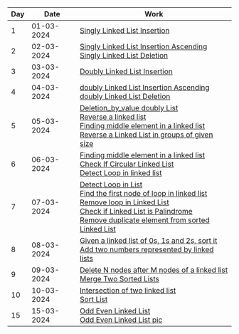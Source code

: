 <!DOCTYPE html>
<html lang="en">
<head>
<meta charset="UTF-8">
<meta name="viewport" content="width=device-width, initial-scale=1.0">
</head>
<body>

<table>
  <thead>
    <tr>
      <th>Day</th>
      <th>Date</th>
      <th>Work</th>
    </tr>
  </thead>
  <tbody>
    <tr>
      <td>1</td>
      <td>01-03-2024</td>
      <td><a href="1-03-24/1_linklistbasicInsertion.cpp">Singly Linked List Insertion</a></td>
    </tr>
    <tr>
      <td>2</td>
      <td>02-03-2024</td>
      <td><a href="2-03-24/1_insertAscendingsinglylinklist.cpp">Singly Linked List Insertion Ascending</a><br>
      <a href="2-03-24/2_singlyListDeletion.cpp">Singly Linked List Deletion</a></td>
    </tr>
    <tr>
      <td>3</td>
      <td>03-03-2024</td>
      <td><a href="3-03-24/1_doublylist_Insertion.cpp">Doubly Linked List Insertion</a></td>
    </tr>
    <tr>
      <td>4</td>
      <td>04-03-2024</td>
      <td><a href="4-03-24/1_doubly_insertionAscending.cpp">doubly Linked List Insertion Ascending</a><br>
      <a href="4-03-24/2_doublyDeletion.cpp">doubly Linked List Deletion</a></td>
    </tr>
    <tr>
      <td>5</td>
      <td>05-03-2024</td>
      <td><a href="5-03-24/1_deletionByValue.cpp">Deletion_by_value doubly List</a><br>
      <a href="5-03-24/2_Reverse_linkedlist.txt">Reverse a linked list</a><br>
      <a href="5-03-24/2_Reverse_linkedlist.txt">Finding middle element in a linked list</a><br>
      <a href="5-03-24/4_Reverse_List_in_groups_of_given_size.txt">Reverse a Linked List in groups of given size</a></td>
    </tr>
    <tr>
      <td>6</td>
      <td>06-03-2024</td>
      <td><a href="6-03-24/1_middle_of_List.txt">Finding middle element in a linked list</a><br>
      <a href="6-03-24/2_Check_If_Circular_List.txt">Check If Circular Linked List</a><br>
      <a href="6-03-24/3_Detect_loop_inList.txt">Detect Loop in linked list</a><br>
      </td>
    </tr>
    <tr>
      <td>7</td>
      <td>07-03-2024</td>
      <td><a href="7-03-24/1_Detect_Loop_in_List.txt">Detect Loop in List</a><br>
      <a href="7-03-24/2_Find_the_first_node_of_loop_in%20_inked_list.txt">Find the first node of loop in linked list</a><br>
      <a href="7-03-24/3_Remove_loop_in_Linked_List.txt">Remove loop in Linked List</a><br>
        <a href="7-03-24/4_Check_if_Linked_List_is_Palindrome.txt">Check if Linked List is Palindrome</a><br>
        <a href="7-03-24/5_Remove_duplicate_element_from_sorted_Linked_List.txt">Remove duplicate element from sorted Linked List</a><br>
      </td>
    </tr>
    <tr>
      <td>8</td>
      <td>08-03-2024</td>
      <td><a href="8-03-24/1_Given_a_linked_list_of_0s%2C_1s_and_2s%2C_sort_it.txt">Given a linked list of 0s, 1s and 2s, sort it</a><br>
      <a href="8-03-24/2_Add_two_numbers_represented_by_linked_lists.txt">Add two numbers represented by linked lists</a><br>
      </td>
    </tr>
    <tr>
      <td>9</td>
      <td>09-03-2024</td>
      <td><a href="9-03-24/1_Delete_N_nodes_after_M_nodes_of_a_linked_list.txt">Delete N nodes after M nodes of a linked list</a><br>
      <a href="9-03-24/2_Merge_Two_Sorted_Lists.txt">Merge Two Sorted Lists</a><br>
      </td>
    </tr>
    <tr>
      <td>10</td>
      <td>10-03-2024</td>
      <td><a href="10-03-24/1_Intersection_of_Two_Linked_Lists.txt">Intersection of two linked list</a><br>
      <a href="10-03-24/2_mergeSortLinkedList.txt">Sort List</a><br>
      </td>
    </tr>
    <tr>
      <td>15</td>
      <td>15-03-2024</td>
      <td><a href="15-03-24/1_odd_even_linked_list.txt">Odd Even Linked List</a><br>
      <a href="15-03-24/oddevenList.jpg">Odd Even Linked List pic</a><br>
      </td>
    </tr>
  </tbody>
</table>

</body>
</html>
